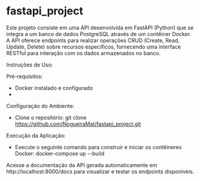 # fastapi_project
Este projeto consiste em uma API desenvolvida em FastAPI (Python) que se integra a um banco de dados PostgreSQL através de um contêiner Docker. A API oferece endpoints para realizar operações CRUD (Create, Read, Update, Delete) sobre recursos específicos, fornecendo uma interface RESTful para interação com os dados armazenados no banco.

Instruções de Uso:

Pré-requisitos:
   - Docker instalado e configurado
   - 
Configuração do Ambiente:

  - Clone o repositório: git clone https://github.com/NogueiraMat/fastapi_project.git
        
Execução da Aplicação:

  - Execute o seguinte comando para construir e iniciar os contêineres Docker: docker-compose up --build

Acesse a documentação da API gerada automaticamente em http://localhost:8000/docs para visualizar e testar os endpoints disponíveis.
